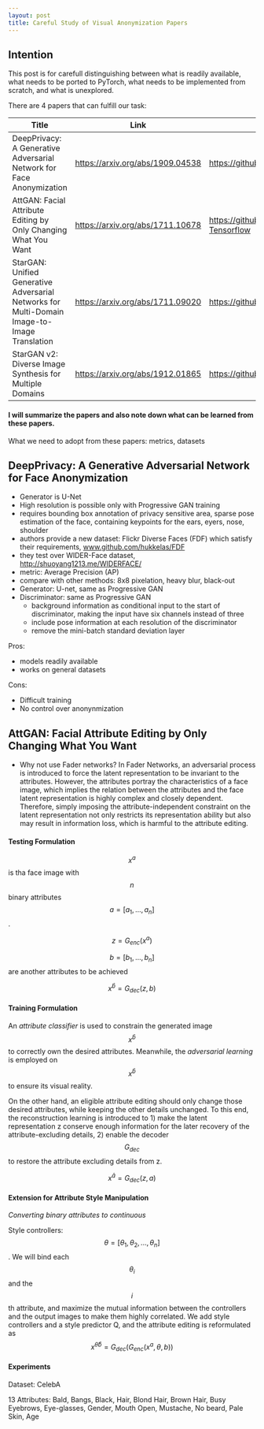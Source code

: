 ```yaml
---
layout: post
title: Careful Study of Visual Anonymization Papers
---
```


## Intention

This post is for carefull distinguishing between what is readily available, what needs to be ported to PyTorch, what needs to be implemented from scratch, and what is unexplored.

There are 4 papers that can fulfill our task: 

| Title | Link | Code Link | Framework | 
|-------|------|-----------|-----------|
| DeepPrivacy: A Generative Adversarial Network for Face Anonymization | https://arxiv.org/abs/1909.04538 | https://github.com/hukkelas/DeepPrivacy | PyTorch |
| AttGAN: Facial Attribute Editing by Only Changing What You Want | https://arxiv.org/abs/1711.10678 | https://github.com/LynnHo/AttGAN-Tensorflow | TensorFlow |
| StarGAN: Unified Generative Adversarial Networks for Multi-Domain Image-to-Image Translation | https://arxiv.org/abs/1711.09020 | https://github.com/cosmic119/StarGAN | PyTorch |
| StarGAN v2: Diverse Image Synthesis for Multiple Domains | https://arxiv.org/abs/1912.01865 | https://github.com/clovaai/stargan-v2 | PyTorch |


#### I will summarize the papers and also note down what can be learned from these papers.

What we need to adopt from these papers: metrics, datasets

## DeepPrivacy: A Generative Adversarial Network for Face Anonymization

* Generator is U-Net
* High resolution is possible only with Progressive GAN training
* requires bounding box annotation of privacy sensitive area, sparse pose estimation of the face, containing keypoints for the ears, eyers, nose, shoulder
* authors provide a new dataset: Flickr Diverse Faces (FDF) which satisfy their requirements, www.github.com/hukkelas/FDF
* they test over WIDER-Face dataset, http://shuoyang1213.me/WIDERFACE/
* metric: Average Precision (AP)
* compare with other methods: 8x8 pixelation, heavy blur, black-out
* Generator: U-net, same as Progressive GAN
* Discriminator: same as Progressive GAN
  * background information as conditional input to the start of discriminator, making the input have six channels instead of three
  * include pose information at each resolution of the discriminator
  * remove the mini-batch standard deviation layer

Pros:
* models readily available
* works on general datasets

Cons:
* Difficult training
* No control over anonynmization

## AttGAN: Facial Attribute Editing by Only Changing What You Want

* Why not use Fader networks? In Fader Networks, an adversarial process is introduced to force the latent representation to be invariant to the attributes. However, the attributes portray the characteristics of a face image, which implies the relation between the attributes and the face latent representation is highly complex and closely dependent. Therefore, simply imposing the attribute-independent constraint on the latent representation not only restricts its representation ability but also may result in information loss, which is harmful to the attribute editing.

#### Testing Formulation

$$x^a$$ is tha face image with $$n$$ binary attributes $$a = [a_1, ..., a_n]$$. 

$$z = G_{enc} (x^a)$$

$$b = [b_1, ..., b_n]$$ are another attributes to be achieved

$$x^{\hat{b}} = G_{dec}(z, b)$$

#### Training Formulation

An _attribute classifier_ is used to constrain the generated image $$x^{\hat{b}}$$ to correctly own the desired attributes. Meanwhile, the _adversarial learning_ is employed on $$x^{\hat{b}}$$ to ensure its visual reality. 

On the other hand, an eligible attribute editing should only
change those desired attributes, while keeping the other details
unchanged. To this end, the reconstruction learning is introduced 
to 1) make the latent representation z conserve enough 
information for the later recovery of the attribute-excluding
details, 2) enable the decoder $$G_{dec}$$ to restore the attribute 
excluding details from z.

$$ x^{\hat{a}} = G_{dec} (z, a) $$

#### Extension for Attribute Style Manipulation

_Converting binary attributes to continuous_

Style controllers: $$ \theta = [\theta_1, \theta_2, ..., \theta_n] $$. 
We will bind each $$\theta_i$$ and the $$i$$th attribute, and maximize the mutual information between the controllers and the output images to make them highly correlated. We add style controllers and a style predictor Q, and the attribute editing is reformulated as $$ x^{\hat{\theta}\hat{b}} = G_{dec}(G_{enc}(x^a, \theta, b))$$

#### Experiments

Dataset: CelebA

13 Attributes: Bald, Bangs, Black, Hair, Blond Hair, Brown Hair, Busy Eyebrows, Eye-glasses, Gender, Mouth Open, Mustache, No beard, Pale Skin, Age 